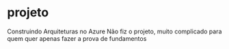 # projeto
Construindo Arquiteturas no Azure
Não fiz o projeto, muito complicado para quem quer apenas fazer a prova de fundamentos
